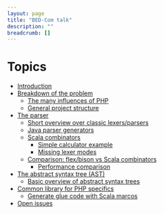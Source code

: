 ```yaml
---
layout: page
title: "BED-Com talk"
description: ""
breadcrumb: []
---
```


# Topics

* [Introduction](talk/introduction.html)
* [Breakdown of the problem](talk/breakdown.html)
  * [The many influences of PHP](talk/php_influences.html)
  * [General project structure](talk/project_structure.html)
* [The parser](talk/parser.html)
  * [Short overview over classic lexers/parsers](talk/classic_parsers.html)
  * [Java parser generators](talk/java_parser_generators.html)
  * [Scala combinators](talk/scala_combinators.html)
    * [Simple calculator example](talk/scala_calculator_example.html)
    * [Missing lexer modes](talk/missing_lexer_modes.html)
  * [Comparison: flex/bison vs Scala combinators](talk/comparison_classic_scala.html)
    * [Performance comparison]()
* [The abstract syntax tree (AST)]()
  * [Basic overview of abstract syntax trees]()
* [Common library for PHP specifics]()
  * [Generate glue code with Scala marcos]()
* [Open issues]()